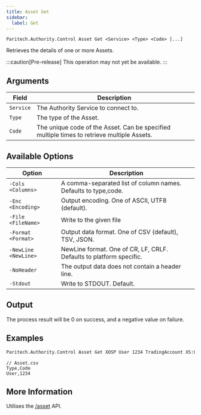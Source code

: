 ```yaml
---
title: Asset Get
sidebar:
  label: Get
---
```


`Paritech.Authority.Control Asset Get <Service> <Type> <Code> [...]`

Retrieves the details of one or more Assets.

:::caution[Pre-release]
This operation may not yet be available.
:::

## Arguments

| Field      | Description |
|------------|-------------|
| `Service`  | The Authority Service to connect to. |
| `Type`     | The type of the Asset. |
| `Code`     | The unique code of the Asset. Can be specified multiple times to retrieve multiple Assets. |

## Available Options

| Option                  | Description |
|-------------------------|-------------|
| `-Cols <Columns>`       | A comma-separated list of column names. Defaults to type,code. |
| `-Enc <Encoding>`       | Output encoding. One of ASCII, UTF8 (default). |
| `-File <FileName>`      | Write to the given file |
| `-Format <Format>`      | Output data format. One of CSV (default), TSV, JSON. |
| `-NewLine <NewLine>`    | NewLine format. One of CR, LF, CRLF. Defaults to platform specific. |
| `-NoHeader`             | The output data does not contain a header line. |
| `-Stdout`               | Write to STDOUT. Default. |

## Output

The process result will be 0 on success, and a negative value on failure.

## Examples

```sh title="Get Asset"
Paritech.Authority.Control Asset Get XOSP User 1234 TradingAccount XS:0001 > Asset.csv
```

```csv
// Asset.csv
Type,Code
User,1234
```

## More Information

Utilises the [/asset](../../../rest/asset/bytype-bycode-code/) API.

